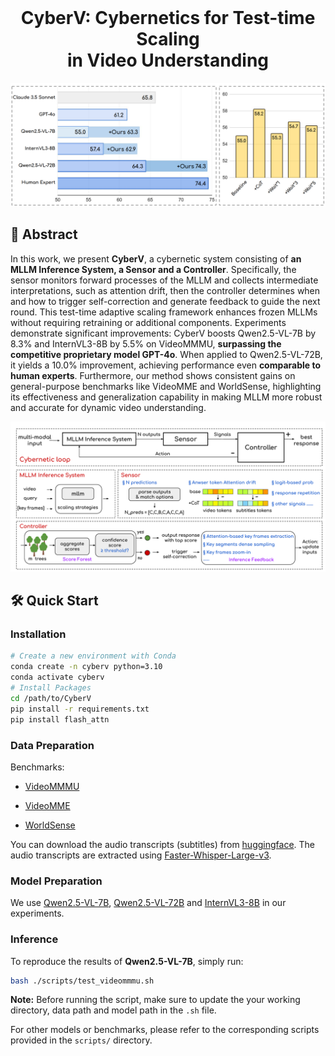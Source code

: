 <br />
<p align="center">
  <h1 align="center">CyberV: Cybernetics for Test-time Scaling  <br> in Video Understanding</h1>

<div align="center">
  <img src="figs/teaser.png" width="700">
</div>

## 📖 Abstract

In this work, we present **CyberV**, a cybernetic system consisting of **an MLLM Inference System, a Sensor and a Controller**. Specifically, the sensor monitors forward processes of the MLLM and collects intermediate interpretations, such as attention drift, then the controller determines when and how to trigger self-correction and generate feedback to guide the next round. This test-time adaptive scaling framework enhances frozen MLLMs without requiring retraining or additional components. Experiments demonstrate significant improvements: CyberV boosts Qwen2.5-VL-7B by 8.3\% and InternVL3-8B by 5.5\% on VideoMMMU, **surpassing the competitive proprietary model GPT-4o**. When applied to Qwen2.5-VL-72B, it yields a 10.0\% improvement, achieving performance even **comparable to human experts**. Furthermore, our method shows consistent gains on general-purpose benchmarks like VideoMME and WorldSense, highlighting its effectiveness and generalization capability in making MLLM more robust and accurate for dynamic video understanding.

<div align="center">
  <img src="figs/architecture.png" width="700">
</div> 


## 🛠️ Quick Start

### Installation

``` bash
# Create a new environment with Conda
conda create -n cyberv python=3.10
conda activate cyberv
# Install Packages
cd /path/to/CyberV
pip install -r requirements.txt
pip install flash_attn
```

### Data Preparation

Benchmarks: 

- [VideoMMMU](https://huggingface.co/datasets/lmms-lab/VideoMMMU)

- [VideoMME](https://huggingface.co/datasets/lmms-lab/VideoMMMU)

- [WorldSense](https://huggingface.co/datasets/honglyhly/WorldSense)

You can download the audio transcripts (subtitles) from [huggingface](https://huggingface.co/datasets/marinero4972/CyberV_ASR/tree/main). The audio transcripts are extracted using [Faster-Whisper-Large-v3](https://github.com/SYSTRAN/faster-whisper).


### Model Preparation

We use [Qwen2.5-VL-7B](https://huggingface.co/Qwen/Qwen2.5-VL-7B-Instruct), [Qwen2.5-VL-72B](https://huggingface.co/Qwen/Qwen2.5-VL-72B-Instruct) and [InternVL3-8B](https://huggingface.co/OpenGVLab/InternVL3-8B) in our experiments.


### Inference

To reproduce the results of **Qwen2.5-VL-7B**, simply run:

```bash
bash ./scripts/test_videommmu.sh
```

**Note:** Before running the script, make sure to update the your working directory, data path and model path in the `.sh` file.

For other models or benchmarks, please refer to the corresponding scripts provided in the `scripts/` directory.






